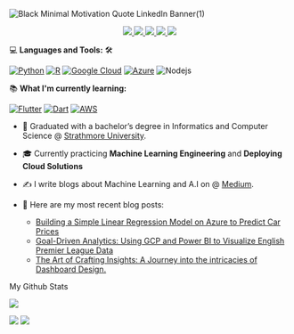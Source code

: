 ![Black Minimal Motivation Quote LinkedIn Banner(1)](https://github.com/user-attachments/assets/a61e1615-2ad9-413a-a4f1-e4335161b4da)


<p align="center">


<a href="https://julius-nyerere.dev/">
    <img src="https://img.shields.io/badge/Website-red?style=flat-square">
</a>  
<a href="https://drive.google.com/file/d/15mtv-coIWcgEQe2K5G8Bt1-6qfX1AxSR/view?usp=sharing">
    <img src="https://img.shields.io/badge/PDF-CV-red?style=flat-square&logo=adobe">
</a>  
<a href="https://www.linkedin.com/in/julius-nyerere/">
    <img src="https://img.shields.io/badge/-Linkedin-blue?style=flat-square&logo=linkedin">
</a>
<a href="mailto:jnyambok14@gmail.com">
    <img src="https://img.shields.io/badge/-Email-red?style=flat-square&logo=gmail&logoColor=white">
</a>
<a href='https://medium.com/@juliusnyambok14' target="_blank">
    <img src='https://img.shields.io/badge/Medium-%23000000.svg?logo=medium&logoColor=white'>
</a>


<br/> 

</p>

💻 **Languages and Tools:** 🛠️<br>


[![Python](https://img.shields.io/badge/Python-3776AB?logo=python&logoColor=fff)](#)
[![R](https://img.shields.io/badge/R-%23276DC3.svg?logo=r&logoColor=white)](#)
[![Google Cloud](https://img.shields.io/badge/Google%20Cloud-%234285F4.svg?logo=google-cloud&logoColor=white)](#)
[![Azure](https://img.shields.io/badge/Azure_DevOps-0078D7.svg?&logo=azure-devops&logoColor=white)](#)
![Nodejs](https://img.shields.io/badge/-Nodejs-000000?style=flat&logo=Node.js)


📚 **What I'm currently learning:** <br>

[![Flutter](https://img.shields.io/badge/Flutter-02569B?logo=flutter&logoColor=fff)](#)
[![Dart](https://img.shields.io/badge/Dart-%230175C2.svg?logo=dart&logoColor=white)](#)
[![AWS](https://img.shields.io/badge/AWS-%23FF9900.svg?logo=amazon-web-services&logoColor=white)](#)




* 📖 Graduated with a bachelor’s degree in Informatics and Computer Science @ [Strathmore University](https://strathmore.edu/). 

* 🎓 Currently practicing **Machine Learning Engineering** and **Deploying Cloud Solutions**
  
* ✍️ I write blogs about Machine Learning and A.I on @ [Medium](https://medium.com/@juliusnyambok14).

* 📓 Here are my most recent blog posts:
  - [Building a Simple Linear Regression Model on Azure to Predict Car Prices](https://medium.com/towards-artificial-intelligence/building-a-simple-linear-regression-model-on-azure-to-predict-car-prices-136080bece24)
  - [Goal-Driven Analytics: Using GCP and Power BI to Visualize English Premier League Data](https://medium.com/towards-artificial-intelligence/goal-driven-analytics-using-gcp-and-power-bi-to-visualize-english-premier-league-data-b4e7545bbcfc)
  - [The Art of Crafting Insights: A Journey into the intricacies of Dashboard Design.](https://medium.com/dev-genius/the-art-of-crafting-insights-a-journey-into-the-intricacies-of-dashboard-design-915e3d2aceef)

My Github Stats

![](http://github-profile-summary-cards.vercel.app/api/cards/profile-details?username=jnyambok&theme=dracula) 

![](http://github-profile-summary-cards.vercel.app/api/cards/repos-per-language?username=jnyambok&theme=dracula) 
![](http://github-profile-summary-cards.vercel.app/api/cards/most-commit-language?username=jnyambok&theme=dracula)

